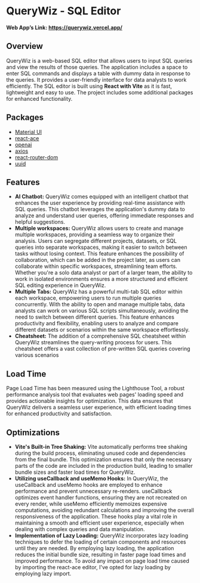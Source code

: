 # QueryWiz - SQL Editor

**Web App’s Link: https://querywiz.vercel.app/**

## Overview

QueryWiz is a web-based SQL editor that allows users to input SQL queries and view the results of those queries. The application includes a space to enter SQL commands and displays a table with dummy data in response to the queries. It provides a user-friendly interface for data analysts to work efficiently. The SQL editor is built using **React with Vite** as it is fast, lightweight and easy to use. The project includes some additional packages for enhanced functionality.

## Packages

- [Material UI](https://mui.com/)
- [react-ace](https://www.npmjs.com/package/react-ace)
- [openai](https://www.npmjs.com/package/openai)
- [axios](https://www.npmjs.com/package/axios)
- [react-router-dom](https://www.npmjs.com/package/react-router-dom)
- [uuid](https://www.npmjs.com/package/uuid)

## Features

- **AI Chatbot:** QueryWiz comes equipped with an intelligent chatbot that enhances the user experience by providing real-time assistance with SQL queries. This chatbot leverages the application's dummy data to analyze and understand user queries, offering immediate responses and helpful suggestions.
- **Multiple workspaces:** QueryWiz allows users to create and manage multiple workspaces, providing a seamless way to organize their analysis. Users can segregate different projects, datasets, or SQL queries into separate workspaces, making it easier to switch between tasks without losing context. This feature enhances the possibility of collaboration, which can be added in the project later, as users can collaborate within specific workspaces, streamlining team efforts. Whether you're a solo data analyst or part of a larger team, the ability to work in isolated environments ensures a more structured and efficient SQL editing experience in QueryWiz.
- **Multiple Tabs:** QueryWiz has a powerful multi-tab SQL editor within each workspace, empowering users to run multiple queries concurrently. With the ability to open and manage multiple tabs, data analysts can work on various SQL scripts simultaneously, avoiding the need to switch between different queries. This feature enhances productivity and flexibility, enabling users to analyze and compare different datasets or scenarios within the same workspace effortlessly.
- **Cheatsheet:** The addition of a comprehensive SQL cheatsheet within QueryWiz streamlines the query-writing process for users. This cheatsheet offers a vast collection of pre-written SQL queries covering various scenarios

## Load Time

Page Load Time has been measured using the Lighthouse Tool, a robust performance analysis tool that evaluates web pages' loading speed and provides actionable insights for optimization. This data ensures that QueryWiz delivers a seamless user experience, with efficient loading times for enhanced productivity and satisfaction.

## Optimizations

- **Vite's Built-in Tree Shaking:** Vite automatically performs tree shaking during the build process, eliminating unused code and dependencies from the final bundle. This optimization ensures that only the necessary parts of the code are included in the production build, leading to smaller bundle sizes and faster load times for QueryWiz.
- **Utilizing useCallback and useMemo Hooks:** In QueryWiz, the useCallback and useMemo hooks are employed to enhance performance and prevent unnecessary re-renders. useCallback optimizes event handler functions, ensuring they are not recreated on every render, while useMemo efficiently memoizes expensive computations, avoiding redundant calculations and improving the overall responsiveness of the application. These hooks play a vital role in maintaining a smooth and efficient user experience, especially when dealing with complex queries and data manipulation.
- **Implementation of Lazy Loading:** QueryWiz incorporates lazy loading techniques to defer the loading of certain components and resources until they are needed. By employing lazy loading, the application reduces the initial bundle size, resulting in faster page load times and improved performance. To avoid any impact on page load time caused by importing the react-ace editor, I've opted for lazy loading by employing lazy import.
